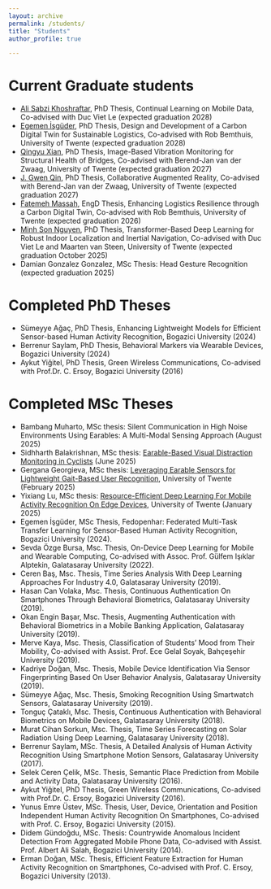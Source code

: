 ```yaml
---
layout: archive
permalink: /students/
title: "Students"
author_profile: true

---
```


Current Graduate students
=========================    
- [Ali Sabzi Khoshraftar](https://people.utwente.nl/a.sabzikhoshraftar), PhD Thesis, Continual Learning on Mobile Data, Co-advised with Duc Viet Le (expected graduation 2028)
- [Egemen İşgüder](https://people.utwente.nl/egemen.isguder), PhD Thesis, Design and Development of a Carbon Digital Twin for Sustainable Logistics, Co-advised with Rob Bemthuis, University of Twente (expected graduation 2028) 
- [Qingyu Xian](https://people.utwente.nl/q.xian), PhD Thesis, Image-Based Vibration Monitoring for Structural Health of Bridges, Co-advised with Berend-Jan van der Zwaag, University of Twente (expected graduation 2027)
- [J. Gwen Qin](https://people.utwente.nl/gwen.qin), PhD Thesis, Collaborative Augmented Reality, Co-advised with Berend-Jan van der Zwaag, University of Twente (expected graduation 2027)
- [Fatemeh Massah](https://people.utwente.nl/f.massah), EngD Thesis, Enhancing Logistics Resilience through a Carbon Digital Twin, Co-advised with Rob Bemthuis, University of Twente (expected graduation 2026)
- [Minh Son Nguyen](https://people.utwente.nl/m.s.nguyen), PhD Thesis, Transformer-Based Deep Learning for Robust Indoor Localization and Inertial Navigation, Co-advised with Duc Viet Le and Maarten van Steen, University of Twente (expected graduation October 2025)
- Damian Gonzalez Gonzalez, MSc Thesis: Head Gesture Recognition (expected graduation 2025)

Completed PhD Theses
==================  
- Sümeyye Ağaç, PhD Thesis, Enhancing Lightweight Models for Efficient Sensor-based Human Activity Recognition, Bogazici University (2024)
- Berrenur Saylam, PhD Thesis, Behavioral Markers via Wearable Devices, Bogazici University (2024)
- Aykut Yiğitel, PhD Thesis, Green Wireless Communications, Co-advised with Prof.Dr. C. Ersoy, Bogazici University (2016)

Completed MSc Theses
==================  
- Bambang Muharto, MSc thesis: Silent Communication in High Noise Environments Using Earables: A Multi-Modal Sensing Approach (August 2025)
- Sidhharth Balakrishnan, MSc thesis: [Earable-Based Visual Distraction Monitoring in Cyclists](https://purl.utwente.nl/essays/106412) (June 2025)
- Gergana Georgieva, MSc thesis: [Leveraging Earable Sensors for Lightweight Gait-Based User Recognition](https://purl.utwente.nl/essays/105229), University of Twente (February 2025)
- Yixiang Lu, MSc thesis: [Resource-Efficient Deep Learning For Mobile Activity Recognition On Edge Devices](https://purl.utwente.nl/essays/105044), University of Twente (January 2025)
- Egemen İşgüder, MSc Thesis, Fedopenhar: Federated Multi-Task Transfer Learning for Sensor-Based Human Activity Recognition, Bogazici University (2024). 
- Sevda Özge Bursa, Msc. Thesis, On-Device Deep Learning for Mobile and Wearable Computing, Co-advised with Assoc. Prof. Gülfem Işıklar Alptekin, Galatasaray University (2022).
- Ceren Baş, Msc. Thesis, Time Series Analysis With Deep Learning Approaches For Industry 4.0, Galatasaray University (2019).
- Hasan Can Volaka, Msc. Thesis, Continuous Authentication On Smartphones Through Behavioral Biometrics, Galatasaray University (2019).
- Okan Engin Başar, Msc. Thesis, Augmenting Authentication with Behavioral Biometrics in a Mobile Banking Application, Galatasaray University (2019).
- Merve Kaya, Msc. Thesis, Classification of Students’ Mood from Their Mobility, Co-advised with Assist. Prof. Ece Gelal Soyak, Bahçeşehir University (2019).
- Kadriye Doğan, Msc. Thesis, Mobile Device Identification Via Sensor Fingerprinting Based On User Behavior Analysis, Galatasaray University (2019).
- Sümeyye Ağaç, Msc. Thesis, Smoking Recognition Using Smartwatch Sensors, Galatasaray University (2019).
- Tonguç Çataklı, Msc. Thesis, Continuous Authentication with Behavioral Biometrics on Mobile Devices, Galatasaray University (2018).
- Murat Cihan Sorkun, Msc. Thesis, Time Series Forecasting on Solar Radiation Using Deep Learning, Galatasaray University (2018).
- Berrenur Saylam, MSc. Thesis, A Detailed Analysis of Human Activity Recognition Using Smartphone Motion Sensors, Galatasaray University (2017).
- Selek Ceren Çelik, MSc. Thesis, Semantic Place Prediction from Mobile and Activity Data, Galatasaray University (2016).
- Aykut Yiğitel, PhD Thesis, Green Wireless Communications, Co-advised with Prof.Dr. C. Ersoy, Bogazici University (2016).
- Yunus Emre Üstev, MSc. Thesis, User, Device, Orientation and Position Independent Human Activity Recognition On Smartphones, Co-advised with Prof. C. Ersoy, Bogazici University (2015).
- Didem Gündoğdu, MSc. Thesis: Countrywide Anomalous Incident Detection From Aggregated Mobile Phone Data, Co-advised with Assist. Prof. Albert Ali Salah, Bogazici University (2014).
- Erman Doğan, MSc. Thesis, Efficient Feature Extraction for Human Activity Recognition on Smartphones, Co-advised with Prof. C. Ersoy, Bogazici University (2013). 

